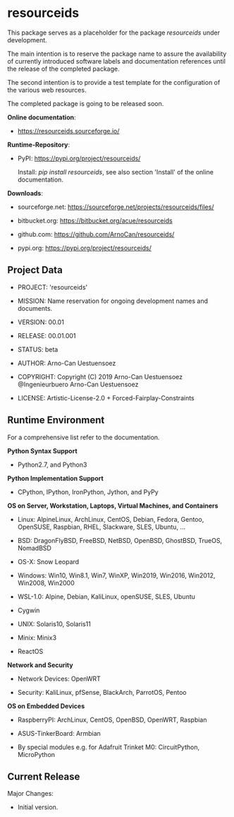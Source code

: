 resourceids
============

This package serves as a placeholder for the package *resourceids* under development.

The main intention is to reserve the package name to assure the
availability of currently introduced software labels and documentation references
until the release of the completed package.

The second intention is to provide a test template for the configuration of the various
web resources.

The completed package is going to be released soon.


**Online documentation**:

* https://resourceids.sourceforge.io/


**Runtime-Repository**:

* PyPI: https://pypi.org/project/resourceids/

  Install: *pip install resourceids*, see also section 'Install' of the online documentation.


**Downloads**:

* sourceforge.net: https://sourceforge.net/projects/resourceids/files/

* bitbucket.org: https://bitbucket.org/acue/resourceids

* github.com: https://github.com/ArnoCan/resourceids/

* pypi.org: https://pypi.org/project/resourceids/


Project Data
------------

* PROJECT: 'resourceids'

* MISSION: Name reservation for ongoing development names and documents.

* VERSION: 00.01

* RELEASE: 00.01.001

* STATUS: beta

* AUTHOR: Arno-Can Uestuensoez

* COPYRIGHT: Copyright (C) 2019 Arno-Can Uestuensoez @Ingenieurbuero Arno-Can Uestuensoez

* LICENSE: Artistic-License-2.0 + Forced-Fairplay-Constraints

Runtime Environment
-------------------
For a comprehensive list refer to the documentation.

**Python Syntax Support**

*  Python2.7, and Python3

**Python Implementation Support**

*  CPython, IPython, IronPython, Jython, and PyPy

**OS on Server, Workstation, Laptops, Virtual Machines, and Containers**

* Linux: AlpineLinux, ArchLinux, CentOS, Debian, Fedora, Gentoo, OpenSUSE, Raspbian, RHEL, Slackware, SLES, Ubuntu, ...  

* BSD: DragonFlyBSD, FreeBSD, NetBSD, OpenBSD, GhostBSD, TrueOS, NomadBSD

* OS-X: Snow Leopard

* Windows: Win10, Win8.1, Win7, WinXP, Win2019, Win2016, Win2012, Win2008, Win2000

* WSL-1.0: Alpine, Debian, KaliLinux, openSUSE, SLES, Ubuntu

* Cygwin

* UNIX: Solaris10, Solaris11

* Minix: Minix3

* ReactOS

**Network and Security**

* Network Devices: OpenWRT

* Security: KaliLinux, pfSense, BlackArch, ParrotOS, Pentoo

**OS on Embedded Devices**

* RaspberryPI: ArchLinux, CentOS, OpenBSD, OpenWRT, Raspbian

* ASUS-TinkerBoard: Armbian

* By special modules e.g. for Adafruit Trinket M0: CircuitPython, MicroPython

Current Release
---------------

Major Changes:

* Initial version.

